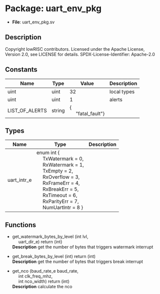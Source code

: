 # Package: uart_env_pkg

- **File**: uart_env_pkg.sv
## Description

 Copyright lowRISC contributors.
 Licensed under the Apache License, Version 2.0, see LICENSE for details.
 SPDX-License-Identifier: Apache-2.0


## Constants

| Name           | Type   | Value                                               | Description   |
| -------------- | ------ | --------------------------------------------------- | ------------- |
| uint           | uint   | 32                                                  |  local types  |
| uint           | uint   | 1                                                   |  alerts       |
| LIST_OF_ALERTS | string | {<br><span style="padding-left:20px">"fatal_fault"} |               |
## Types

| Name        | Type                                                                                                                                                                                                                                                                                                                                                                                                                                                                                                                                           | Description |
| ----------- | ---------------------------------------------------------------------------------------------------------------------------------------------------------------------------------------------------------------------------------------------------------------------------------------------------------------------------------------------------------------------------------------------------------------------------------------------------------------------------------------------------------------------------------------------- | ----------- |
| uart_intr_e | enum int {<br><span style="padding-left:20px">     TxWatermark = 0,<br><span style="padding-left:20px">     RxWatermark = 1,<br><span style="padding-left:20px">     TxEmpty     = 2,<br><span style="padding-left:20px">     RxOverflow  = 3,<br><span style="padding-left:20px">     RxFrameErr  = 4,<br><span style="padding-left:20px">     RxBreakErr  = 5,<br><span style="padding-left:20px">     RxTimeout   = 6,<br><span style="padding-left:20px">     RxParityErr = 7,<br><span style="padding-left:20px">     NumUartIntr = 8   } |             |
## Functions
- get_watermark_bytes_by_level <font id="function_arguments">(int lvl,<br><span style="padding-left:20px"> uart_dir_e)</font> <font id="function_return">return (int)</font>
</br>**Description**
 get the number of bytes that triggers watermark interrupt

- get_break_bytes_by_level <font id="function_arguments">(int)</font> <font id="function_return">return (int)</font>
</br>**Description**
 get the number of bytes that triggers break interrupt

- get_nco <font id="function_arguments">(baud_rate_e baud_rate,<br><span style="padding-left:20px"> int clk_freq_mhz,<br><span style="padding-left:20px"> int nco_width)</font> <font id="function_return">return (int)</font>
</br>**Description**
 calculate the nco

